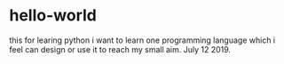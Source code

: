 # hello-world
this for learing python 
i want to learn one programming language which i feel can design or  use it to reach my small aim. July 12 2019.

